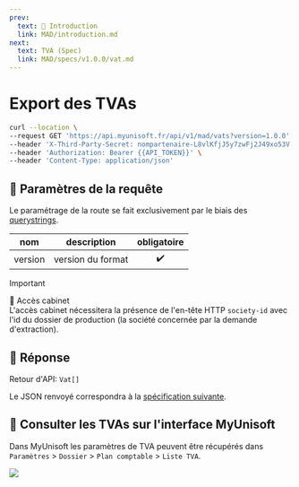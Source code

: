 ```yaml
---
prev:
  text: 💃 Introduction
  link: MAD/introduction.md
next:
  text: TVA (Spec)
  link: MAD/specs/v1.0.0/vat.md
---
```


# Export des TVAs

```bash
curl --location \
--request GET 'https://api.myunisoft.fr/api/v1/mad/vats?version=1.0.0' \
--header 'X-Third-Party-Secret: nompartenaire-L8vlKfjJ5y7zwFj2J49xo53V' \
--header 'Authorization: Bearer {{API_TOKEN}}' \
--header 'Content-Type: application/json'
```

## 🔧 Paramètres de la requête

Le paramétrage de la route se fait exclusivement par le biais des [querystrings](https://en.wikipedia.org/wiki/Query_string). 

| nom | description | obligatoire |
| --- | --- | :---: |
| version | version du format | ✔️ |

> [!IMPORTANT]
> 🔹 Accès cabinet  
> L'accès cabinet nécessitera la présence de l'en-tête HTTP `society-id` avec l'id du dossier de production (la société concernée par la demande d'extraction).

## 🔬 Réponse

Retour d'API: `Vat[]`

Le JSON renvoyé correspondra à la [spécification suivante](../specs/v1.0.0/vat.md).

## 💬 Consulter les TVAs sur l'interface MyUnisoft

Dans MyUnisoft les paramètres de TVA peuvent être récupérés dans `Paramètres` > `Dossier` > `Plan comptable` > `Liste TVA`.

![](../../images/liste_tva.PNG)
